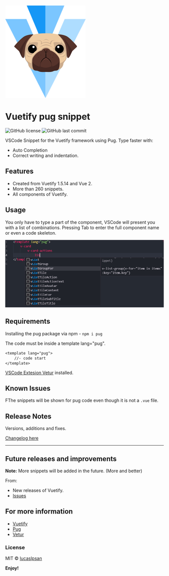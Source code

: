 ![Vuetify-pug-snippet icon's](assets/icon.png)
# Vuetify pug snippet
![GitHub license](https://img.shields.io/github/license/lucaslpsan/vuetify-pug-snippet.svg)
![GitHub last commit](https://img.shields.io/github/last-commit/lucaslpsan/vuetify-pug-snippet.svg)

VSCode Snippet for the Vuetify framework using Pug. Type faster with:
* Auto Completion
* Correct writing and indentation.

## Features

- Created from Vuetify 1.5.14 and Vue 2.
- More than 260 snippets.
- All components of Vuetify.

## Usage
You only have to type a part of the component, VSCode will present you with a list of combinations. Pressing Tab to enter the full component name or even a code skeleton.

![example](assets/example.png)

## Requirements

Installing the pug package via npm - `npm i pug`

The code must be inside a template lang="pug".
```
<template lang="pug">
    //- code start
</template>
```
[VSCode Extesion Vetur](https://marketplace.visualstudio.com/items?itemName=octref.vetur) installed.

## Known Issues
FThe snippets will be shown for pug code even though it is not a `.vue` file.

## Release Notes

Versions, additions and fixes.

[Changelog here](CHANGELOG.md)

-----------------------------------------------------------------------------------------------------------

## Future releases and improvements

**Note:** More snippets will be added in the future. (More and better)

From:

* New releases of Vuetify.
* [Issues](https://github.com/lucaslpsan/vuetify-pug-snippet/issues)

## For more information

* [Vuetify](https://vuetifyjs.com/)
* [Pug](https://pugjs.org/)
* [Vetur](https://vuejs.github.io/vetur)

### License
MIT © [lucaslpsan](https://github.com/lucaslpsan)

**Enjoy!**
